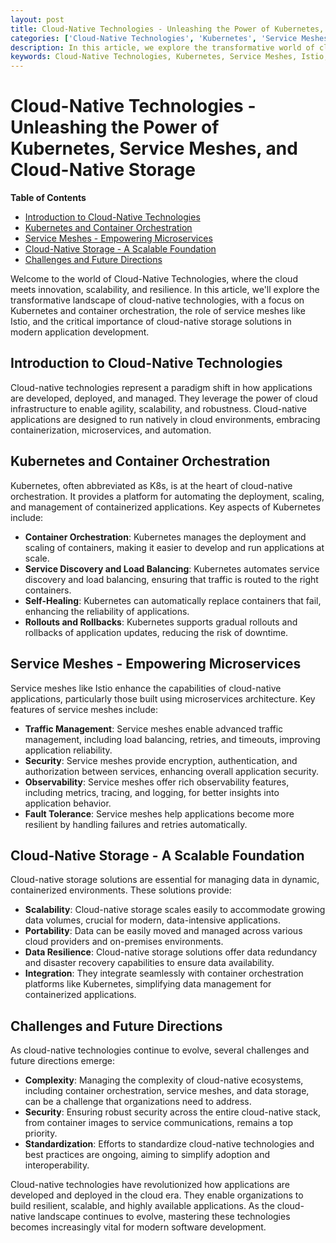 ```yaml
---
layout: post
title: Cloud-Native Technologies - Unleashing the Power of Kubernetes, Service Meshes, and Cloud-Native Storage
categories: ['Cloud-Native Technologies', 'Kubernetes', 'Service Meshes', 'Cloud-Native Storage']
description: In this article, we explore the transformative world of cloud-native technologies, diving deep into Kubernetes and container orchestration, the role of service meshes like Istio, and the importance of cloud-native storage solutions in modern application development.
keywords: Cloud-Native Technologies, Kubernetes, Service Meshes, Istio, Cloud-Native Storage, Container Orchestration
---
```

# Cloud-Native Technologies - Unleashing the Power of Kubernetes, Service Meshes, and Cloud-Native Storage

**Table of Contents**

- [Introduction to Cloud-Native Technologies](#introduction-to-cloud-native-technologies)
- [Kubernetes and Container Orchestration](#kubernetes-and-container-orchestration)
- [Service Meshes - Empowering Microservices](#service-meshes-empowering-microservices)
- [Cloud-Native Storage - A Scalable Foundation](#cloud-native-storage-a-scalable-foundation)
- [Challenges and Future Directions](#challenges-and-future-directions)

Welcome to the world of Cloud-Native Technologies, where the cloud meets innovation, scalability, and resilience. In this article, we'll explore the transformative landscape of cloud-native technologies, with a focus on Kubernetes and container orchestration, the role of service meshes like Istio, and the critical importance of cloud-native storage solutions in modern application development.

## Introduction to Cloud-Native Technologies

Cloud-native technologies represent a paradigm shift in how applications are developed, deployed, and managed. They leverage the power of cloud infrastructure to enable agility, scalability, and robustness. Cloud-native applications are designed to run natively in cloud environments, embracing containerization, microservices, and automation.

## Kubernetes and Container Orchestration

Kubernetes, often abbreviated as K8s, is at the heart of cloud-native orchestration. It provides a platform for automating the deployment, scaling, and management of containerized applications. Key aspects of Kubernetes include:

- **Container Orchestration**: Kubernetes manages the deployment and scaling of containers, making it easier to develop and run applications at scale.
- **Service Discovery and Load Balancing**: Kubernetes automates service discovery and load balancing, ensuring that traffic is routed to the right containers.
- **Self-Healing**: Kubernetes can automatically replace containers that fail, enhancing the reliability of applications.
- **Rollouts and Rollbacks**: Kubernetes supports gradual rollouts and rollbacks of application updates, reducing the risk of downtime.

## Service Meshes - Empowering Microservices

Service meshes like Istio enhance the capabilities of cloud-native applications, particularly those built using microservices architecture. Key features of service meshes include:

- **Traffic Management**: Service meshes enable advanced traffic management, including load balancing, retries, and timeouts, improving application reliability.
- **Security**: Service meshes provide encryption, authentication, and authorization between services, enhancing overall application security.
- **Observability**: Service meshes offer rich observability features, including metrics, tracing, and logging, for better insights into application behavior.
- **Fault Tolerance**: Service meshes help applications become more resilient by handling failures and retries automatically.

## Cloud-Native Storage - A Scalable Foundation

Cloud-native storage solutions are essential for managing data in dynamic, containerized environments. These solutions provide:

- **Scalability**: Cloud-native storage scales easily to accommodate growing data volumes, crucial for modern, data-intensive applications.
- **Portability**: Data can be easily moved and managed across various cloud providers and on-premises environments.
- **Data Resilience**: Cloud-native storage solutions offer data redundancy and disaster recovery capabilities to ensure data availability.
- **Integration**: They integrate seamlessly with container orchestration platforms like Kubernetes, simplifying data management for containerized applications.

## Challenges and Future Directions

As cloud-native technologies continue to evolve, several challenges and future directions emerge:

- **Complexity**: Managing the complexity of cloud-native ecosystems, including container orchestration, service meshes, and data storage, can be a challenge that organizations need to address.
- **Security**: Ensuring robust security across the entire cloud-native stack, from container images to service communications, remains a top priority.
- **Standardization**: Efforts to standardize cloud-native technologies and best practices are ongoing, aiming to simplify adoption and interoperability.

Cloud-native technologies have revolutionized how applications are developed and deployed in the cloud era. They enable organizations to build resilient, scalable, and highly available applications. As the cloud-native landscape continues to evolve, mastering these technologies becomes increasingly vital for modern software development.

